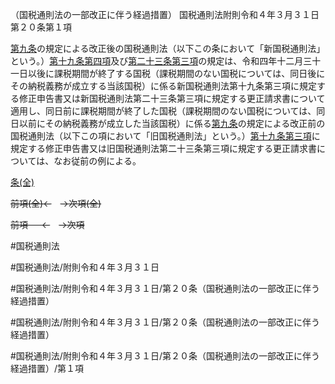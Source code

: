（国税通則法の一部改正に伴う経過措置）
国税通則法附則令和４年３月３１日第２０条第１項

[第九条](国税通則法＿＿＿＿附則令和４年３月３１日第９条第１項)の規定による改正後の国税通則法（以下この条において「新国税通則法」という。）[第十九条第四項](国税通則法＿＿＿＿附則令和４年３月３１日第１９条第４項)及び[第二十三条第三項](国税通則法＿＿＿＿附則令和４年３月３１日第２３条第３項)の規定は、令和四年十二月三十一日以後に課税期間が終了する国税（課税期間のない国税については、同日後にその納税義務が成立する当該国税）に係る新国税通則法第十九条第三項に規定する修正申告書又は新国税通則法第二十三条第三項に規定する更正請求書について適用し、同日前に課税期間が終了した国税（課税期間のない国税については、同日以前にその納税義務が成立した当該国税）に係る[第九条](国税通則法＿＿＿＿附則令和４年３月３１日第９条第１項)の規定による改正前の国税通則法（以下この項において「旧国税通則法」という。）[第十九条第三項](国税通則法＿＿＿＿附則令和４年３月３１日第１９条第３項)に規定する修正申告書又は旧国税通則法第二十三条第三項に規定する更正請求書については、なお従前の例による。

[条(全)](国税通則法＿＿＿＿附則令和４年３月３１日第２０条_.md)

~~前項(全)←~~　~~→次項(全)~~

~~前項 　 ←~~　~~→次項~~



#国税通則法

#国税通則法/附則令和４年３月３１日

#国税通則法/附則令和４年３月３１日/第２０条（国税通則法の一部改正に伴う経過措置）

#国税通則法/附則令和４年３月３１日/第２０条（国税通則法の一部改正に伴う経過措置）

#国税通則法/附則令和４年３月３１日/第２０条（国税通則法の一部改正に伴う経過措置）/第１項

